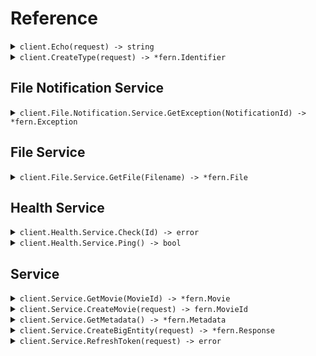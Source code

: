 # Reference
<details><summary><code>client.Echo(request) -> string</code></summary>
<dl>
<dd>

#### 🔌 Usage

<dl>
<dd>

<dl>
<dd>

```go
client.Echo(
        context.TODO(),
        "Hello world!\n\nwith\n\tnewlines",
    )
}
```
</dd>
</dl>
</dd>
</dl>

#### ⚙️ Parameters

<dl>
<dd>

<dl>
<dd>

**request:** `string` 
    
</dd>
</dl>
</dd>
</dl>


</dd>
</dl>
</details>

<details><summary><code>client.CreateType(request) -> *fern.Identifier</code></summary>
<dl>
<dd>

#### 🔌 Usage

<dl>
<dd>

<dl>
<dd>

```go
client.Echo(
        context.TODO(),
        "primitive",
    )
}
```
</dd>
</dl>
</dd>
</dl>

#### ⚙️ Parameters

<dl>
<dd>

<dl>
<dd>

**request:** `*fern.Type` 
    
</dd>
</dl>
</dd>
</dl>


</dd>
</dl>
</details>

## File Notification Service
<details><summary><code>client.File.Notification.Service.GetException(NotificationId) -> *fern.Exception</code></summary>
<dl>
<dd>

#### 🔌 Usage

<dl>
<dd>

<dl>
<dd>

```go
client.File.Notification.Service.GetException(
        context.TODO(),
        "notification-hsy129x",
    )
}
```
</dd>
</dl>
</dd>
</dl>

#### ⚙️ Parameters

<dl>
<dd>

<dl>
<dd>

**notificationId:** `string` 
    
</dd>
</dl>
</dd>
</dl>


</dd>
</dl>
</details>

## File Service
<details><summary><code>client.File.Service.GetFile(Filename) -> *fern.File</code></summary>
<dl>
<dd>

#### 📝 Description

<dl>
<dd>

<dl>
<dd>

This endpoint returns a file by its name.
</dd>
</dl>
</dd>
</dl>

#### 🔌 Usage

<dl>
<dd>

<dl>
<dd>

```go
client.File.Service.GetFile(
        context.TODO(),
        "file.txt",
        &fern.GetFileRequest{
            XFileApiVersion: "0.0.2",
        },
    )
}
```
</dd>
</dl>
</dd>
</dl>

#### ⚙️ Parameters

<dl>
<dd>

<dl>
<dd>

**filename:** `string` — This is a filename
    
</dd>
</dl>
</dd>
</dl>


</dd>
</dl>
</details>

## Health Service
<details><summary><code>client.Health.Service.Check(Id) -> error</code></summary>
<dl>
<dd>

#### 📝 Description

<dl>
<dd>

<dl>
<dd>

This endpoint checks the health of a resource.
</dd>
</dl>
</dd>
</dl>

#### 🔌 Usage

<dl>
<dd>

<dl>
<dd>

```go
client.Health.Service.Check(
        context.TODO(),
        "id-2sdx82h",
    )
}
```
</dd>
</dl>
</dd>
</dl>

#### ⚙️ Parameters

<dl>
<dd>

<dl>
<dd>

**id:** `string` — The id to check
    
</dd>
</dl>
</dd>
</dl>


</dd>
</dl>
</details>

<details><summary><code>client.Health.Service.Ping() -> bool</code></summary>
<dl>
<dd>

#### 📝 Description

<dl>
<dd>

<dl>
<dd>

This endpoint checks the health of the service.
</dd>
</dl>
</dd>
</dl>

#### 🔌 Usage

<dl>
<dd>

<dl>
<dd>

```go
client.Health.Service.Ping(
        context.TODO(),
    )
}
```
</dd>
</dl>
</dd>
</dl>


</dd>
</dl>
</details>

## Service
<details><summary><code>client.Service.GetMovie(MovieId) -> *fern.Movie</code></summary>
<dl>
<dd>

#### 🔌 Usage

<dl>
<dd>

<dl>
<dd>

```go
client.Service.GetMovie(
        context.TODO(),
        "movie-c06a4ad7",
    )
}
```
</dd>
</dl>
</dd>
</dl>

#### ⚙️ Parameters

<dl>
<dd>

<dl>
<dd>

**movieId:** `fern.MovieId` 
    
</dd>
</dl>
</dd>
</dl>


</dd>
</dl>
</details>

<details><summary><code>client.Service.CreateMovie(request) -> fern.MovieId</code></summary>
<dl>
<dd>

#### 🔌 Usage

<dl>
<dd>

<dl>
<dd>

```go
client.Service.CreateMovie(
        context.TODO(),
        &fern.Movie{
            Id: "movie-c06a4ad7",
            Prequel: fern.String(
                "movie-cv9b914f",
            ),
            Title: "The Boy and the Heron",
            From: "Hayao Miyazaki",
            Rating: 8,
            Tag: "tag-wf9as23d",
            Metadata: map[string]any{
                "actors": []any{
                    "Christian Bale",
                    "Florence Pugh",
                    "Willem Dafoe",
                },
                "releaseDate": "2023-12-08",
                "ratings": map[string]any{
                    "rottenTomatoes": 97,
                    "imdb": 7.6,
                },
            },
            Revenue: 1000000,
        },
    )
}
```
</dd>
</dl>
</dd>
</dl>

#### ⚙️ Parameters

<dl>
<dd>

<dl>
<dd>

**request:** `*fern.Movie` 
    
</dd>
</dl>
</dd>
</dl>


</dd>
</dl>
</details>

<details><summary><code>client.Service.GetMetadata() -> *fern.Metadata</code></summary>
<dl>
<dd>

#### 🔌 Usage

<dl>
<dd>

<dl>
<dd>

```go
client.Service.GetMetadata(
        context.TODO(),
        &fern.GetMetadataRequest{
            Shallow: fern.Bool(
                false,
            ),
            Tag: []*string{
                fern.String(
                    "development",
                ),
            },
            XApiVersion: "0.0.1",
        },
    )
}
```
</dd>
</dl>
</dd>
</dl>

#### ⚙️ Parameters

<dl>
<dd>

<dl>
<dd>

**shallow:** `*bool` 
    
</dd>
</dl>

<dl>
<dd>

**tag:** `*string` 
    
</dd>
</dl>

<dl>
<dd>

**xApiVersion:** `string` 
    
</dd>
</dl>
</dd>
</dl>


</dd>
</dl>
</details>

<details><summary><code>client.Service.CreateBigEntity(request) -> *fern.Response</code></summary>
<dl>
<dd>

#### 🔌 Usage

<dl>
<dd>

<dl>
<dd>

```go
client.Service.CreateBigEntity(
        context.TODO(),
        &fern.BigEntity{
            CastMember: &fern.CastMember{
                Actor: &fern.Actor{
                    Name: "name",
                    Id: "id",
                },
            },
            ExtendedMovie: &fern.ExtendedMovie{
                Cast: []string{
                    "cast",
                    "cast",
                },
                Id: "id",
                Prequel: fern.String(
                    "prequel",
                ),
                Title: "title",
                From: "from",
                Rating: 1.1,
                Tag: "tag",
                Book: fern.String(
                    "book",
                ),
                Metadata: map[string]any{
                    "metadata": map[string]any{
                        "key": "value",
                    },
                },
                Revenue: 1000000,
            },
            Entity: &fern.Entity{
                Type: &fern.Type{
                    BasicType: fern.BasicTypePrimitive,
                },
                Name: "name",
            },
            Metadata: &fern.Metadata{
                Extra: map[string]string{
                    "extra": "extra",
                },
                Tags: []string{
                    "tags",
                },
            },
            CommonMetadata: &commons.Metadata{
                Id: "id",
                Data: map[string]string{
                    "data": "data",
                },
                JsonString: fern.String(
                    "jsonString",
                ),
            },
            EventInfo: &commons.EventInfo{
                Metadata: &commons.Metadata{
                    Id: "id",
                    Data: map[string]string{
                        "data": "data",
                    },
                    JsonString: fern.String(
                        "jsonString",
                    ),
                },
            },
            Data: &commons.Data{},
            Migration: &fern.Migration{
                Name: "name",
                Status: fern.MigrationStatusRunning,
            },
            Exception: &fern.Exception{
                Generic: &fern.ExceptionInfo{
                    ExceptionType: "exceptionType",
                    ExceptionMessage: "exceptionMessage",
                    ExceptionStacktrace: "exceptionStacktrace",
                },
            },
            Test: &fern.Test{},
            Node: &fern.Node{
                Name: "name",
                Nodes: []*fern.Node{
                    &fern.Node{
                        Name: "name",
                        Nodes: []*fern.Node{
                            &fern.Node{
                                Name: "name",
                                Nodes: []*fern.Node{},
                                Trees: []*fern.Tree{},
                            },
                            &fern.Node{
                                Name: "name",
                                Nodes: []*fern.Node{},
                                Trees: []*fern.Tree{},
                            },
                        },
                        Trees: []*fern.Tree{
                            &fern.Tree{
                                Nodes: []*fern.Node{},
                            },
                            &fern.Tree{
                                Nodes: []*fern.Node{},
                            },
                        },
                    },
                    &fern.Node{
                        Name: "name",
                        Nodes: []*fern.Node{
                            &fern.Node{
                                Name: "name",
                                Nodes: []*fern.Node{},
                                Trees: []*fern.Tree{},
                            },
                            &fern.Node{
                                Name: "name",
                                Nodes: []*fern.Node{},
                                Trees: []*fern.Tree{},
                            },
                        },
                        Trees: []*fern.Tree{
                            &fern.Tree{
                                Nodes: []*fern.Node{},
                            },
                            &fern.Tree{
                                Nodes: []*fern.Node{},
                            },
                        },
                    },
                },
                Trees: []*fern.Tree{
                    &fern.Tree{
                        Nodes: []*fern.Node{
                            &fern.Node{
                                Name: "name",
                                Nodes: []*fern.Node{},
                                Trees: []*fern.Tree{},
                            },
                            &fern.Node{
                                Name: "name",
                                Nodes: []*fern.Node{},
                                Trees: []*fern.Tree{},
                            },
                        },
                    },
                    &fern.Tree{
                        Nodes: []*fern.Node{
                            &fern.Node{
                                Name: "name",
                                Nodes: []*fern.Node{},
                                Trees: []*fern.Tree{},
                            },
                            &fern.Node{
                                Name: "name",
                                Nodes: []*fern.Node{},
                                Trees: []*fern.Tree{},
                            },
                        },
                    },
                },
            },
            Directory: &fern.Directory{
                Name: "name",
                Files: []*fern.File{
                    &fern.File{
                        Name: "name",
                        Contents: "contents",
                    },
                    &fern.File{
                        Name: "name",
                        Contents: "contents",
                    },
                },
                Directories: []*fern.Directory{
                    &fern.Directory{
                        Name: "name",
                        Files: []*fern.File{
                            &fern.File{
                                Name: "name",
                                Contents: "contents",
                            },
                            &fern.File{
                                Name: "name",
                                Contents: "contents",
                            },
                        },
                        Directories: []*fern.Directory{
                            &fern.Directory{
                                Name: "name",
                                Files: []*fern.File{},
                                Directories: []*fern.Directory{},
                            },
                            &fern.Directory{
                                Name: "name",
                                Files: []*fern.File{},
                                Directories: []*fern.Directory{},
                            },
                        },
                    },
                    &fern.Directory{
                        Name: "name",
                        Files: []*fern.File{
                            &fern.File{
                                Name: "name",
                                Contents: "contents",
                            },
                            &fern.File{
                                Name: "name",
                                Contents: "contents",
                            },
                        },
                        Directories: []*fern.Directory{
                            &fern.Directory{
                                Name: "name",
                                Files: []*fern.File{},
                                Directories: []*fern.Directory{},
                            },
                            &fern.Directory{
                                Name: "name",
                                Files: []*fern.File{},
                                Directories: []*fern.Directory{},
                            },
                        },
                    },
                },
            },
            Moment: &fern.Moment{
                Id: uuid.MustParse(
                    "d5e9c84f-c2b2-4bf4-b4b0-7ffd7a9ffc32",
                ),
                Date: fern.MustParseDateTime(
                    "2023-01-15",
                ),
                Datetime: fern.MustParseDateTime(
                    "2024-01-15T09:30:00Z",
                ),
            },
        },
    )
}
```
</dd>
</dl>
</dd>
</dl>

#### ⚙️ Parameters

<dl>
<dd>

<dl>
<dd>

**request:** `*fern.BigEntity` 
    
</dd>
</dl>
</dd>
</dl>


</dd>
</dl>
</details>

<details><summary><code>client.Service.RefreshToken(request) -> error</code></summary>
<dl>
<dd>

#### 🔌 Usage

<dl>
<dd>

<dl>
<dd>

```go
client.Service.RefreshToken(
        context.TODO(),
        nil,
    )
}
```
</dd>
</dl>
</dd>
</dl>

#### ⚙️ Parameters

<dl>
<dd>

<dl>
<dd>

**request:** `*fern.RefreshTokenRequest` 
    
</dd>
</dl>
</dd>
</dl>


</dd>
</dl>
</details>
